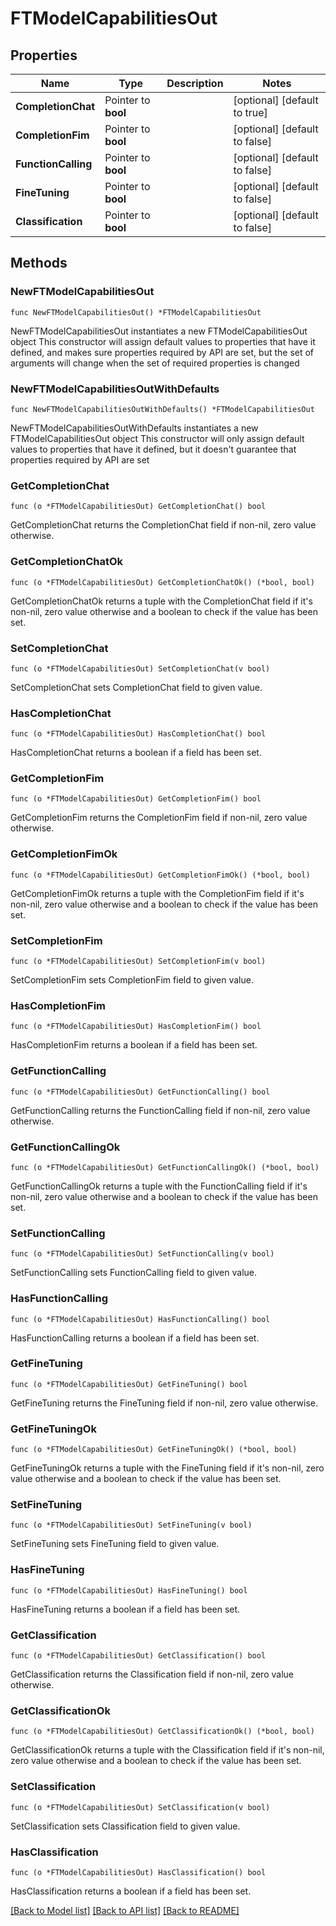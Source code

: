 # FTModelCapabilitiesOut

## Properties

Name | Type | Description | Notes
------------ | ------------- | ------------- | -------------
**CompletionChat** | Pointer to **bool** |  | [optional] [default to true]
**CompletionFim** | Pointer to **bool** |  | [optional] [default to false]
**FunctionCalling** | Pointer to **bool** |  | [optional] [default to false]
**FineTuning** | Pointer to **bool** |  | [optional] [default to false]
**Classification** | Pointer to **bool** |  | [optional] [default to false]

## Methods

### NewFTModelCapabilitiesOut

`func NewFTModelCapabilitiesOut() *FTModelCapabilitiesOut`

NewFTModelCapabilitiesOut instantiates a new FTModelCapabilitiesOut object
This constructor will assign default values to properties that have it defined,
and makes sure properties required by API are set, but the set of arguments
will change when the set of required properties is changed

### NewFTModelCapabilitiesOutWithDefaults

`func NewFTModelCapabilitiesOutWithDefaults() *FTModelCapabilitiesOut`

NewFTModelCapabilitiesOutWithDefaults instantiates a new FTModelCapabilitiesOut object
This constructor will only assign default values to properties that have it defined,
but it doesn't guarantee that properties required by API are set

### GetCompletionChat

`func (o *FTModelCapabilitiesOut) GetCompletionChat() bool`

GetCompletionChat returns the CompletionChat field if non-nil, zero value otherwise.

### GetCompletionChatOk

`func (o *FTModelCapabilitiesOut) GetCompletionChatOk() (*bool, bool)`

GetCompletionChatOk returns a tuple with the CompletionChat field if it's non-nil, zero value otherwise
and a boolean to check if the value has been set.

### SetCompletionChat

`func (o *FTModelCapabilitiesOut) SetCompletionChat(v bool)`

SetCompletionChat sets CompletionChat field to given value.

### HasCompletionChat

`func (o *FTModelCapabilitiesOut) HasCompletionChat() bool`

HasCompletionChat returns a boolean if a field has been set.

### GetCompletionFim

`func (o *FTModelCapabilitiesOut) GetCompletionFim() bool`

GetCompletionFim returns the CompletionFim field if non-nil, zero value otherwise.

### GetCompletionFimOk

`func (o *FTModelCapabilitiesOut) GetCompletionFimOk() (*bool, bool)`

GetCompletionFimOk returns a tuple with the CompletionFim field if it's non-nil, zero value otherwise
and a boolean to check if the value has been set.

### SetCompletionFim

`func (o *FTModelCapabilitiesOut) SetCompletionFim(v bool)`

SetCompletionFim sets CompletionFim field to given value.

### HasCompletionFim

`func (o *FTModelCapabilitiesOut) HasCompletionFim() bool`

HasCompletionFim returns a boolean if a field has been set.

### GetFunctionCalling

`func (o *FTModelCapabilitiesOut) GetFunctionCalling() bool`

GetFunctionCalling returns the FunctionCalling field if non-nil, zero value otherwise.

### GetFunctionCallingOk

`func (o *FTModelCapabilitiesOut) GetFunctionCallingOk() (*bool, bool)`

GetFunctionCallingOk returns a tuple with the FunctionCalling field if it's non-nil, zero value otherwise
and a boolean to check if the value has been set.

### SetFunctionCalling

`func (o *FTModelCapabilitiesOut) SetFunctionCalling(v bool)`

SetFunctionCalling sets FunctionCalling field to given value.

### HasFunctionCalling

`func (o *FTModelCapabilitiesOut) HasFunctionCalling() bool`

HasFunctionCalling returns a boolean if a field has been set.

### GetFineTuning

`func (o *FTModelCapabilitiesOut) GetFineTuning() bool`

GetFineTuning returns the FineTuning field if non-nil, zero value otherwise.

### GetFineTuningOk

`func (o *FTModelCapabilitiesOut) GetFineTuningOk() (*bool, bool)`

GetFineTuningOk returns a tuple with the FineTuning field if it's non-nil, zero value otherwise
and a boolean to check if the value has been set.

### SetFineTuning

`func (o *FTModelCapabilitiesOut) SetFineTuning(v bool)`

SetFineTuning sets FineTuning field to given value.

### HasFineTuning

`func (o *FTModelCapabilitiesOut) HasFineTuning() bool`

HasFineTuning returns a boolean if a field has been set.

### GetClassification

`func (o *FTModelCapabilitiesOut) GetClassification() bool`

GetClassification returns the Classification field if non-nil, zero value otherwise.

### GetClassificationOk

`func (o *FTModelCapabilitiesOut) GetClassificationOk() (*bool, bool)`

GetClassificationOk returns a tuple with the Classification field if it's non-nil, zero value otherwise
and a boolean to check if the value has been set.

### SetClassification

`func (o *FTModelCapabilitiesOut) SetClassification(v bool)`

SetClassification sets Classification field to given value.

### HasClassification

`func (o *FTModelCapabilitiesOut) HasClassification() bool`

HasClassification returns a boolean if a field has been set.


[[Back to Model list]](../README.md#documentation-for-models) [[Back to API list]](../README.md#documentation-for-api-endpoints) [[Back to README]](../README.md)


